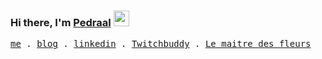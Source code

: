 ### Hi there, I'm <a href="https://pedraal.dev" target="_blank">Pedraal</a> <img src="https://media.giphy.com/media/hvRJCLFzcasrR4ia7z/giphy.gif" width="25px">
<p>
  <samp>
    <a href="https://pedraal.dev">me</a> .
    <a href="https://pedraal.dev/blog">blog</a> .
    <a href="https://www.linkedin.com/in/pierre-golfier-9aa804109/">linkedin</a> .
    <a href="https://twitchbuddy.app/">Twitchbuddy</a> .
    <a href="https://maitre-des-fleurs.com/">Le maitre des fleurs</a>
  </samp>
</p>

